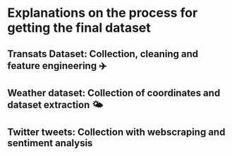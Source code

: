 # Explanations on the process for getting the final dataset

## Transats Dataset: Collection, cleaning and feature engineering ✈️

## Weather dataset: Collection of coordinates and dataset extraction 🌤️

## Twitter tweets: Collection with webscraping and sentiment analysis
